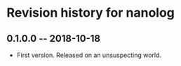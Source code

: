 # Revision history for nanolog

## 0.1.0.0  -- 2018-10-18

* First version. Released on an unsuspecting world.
